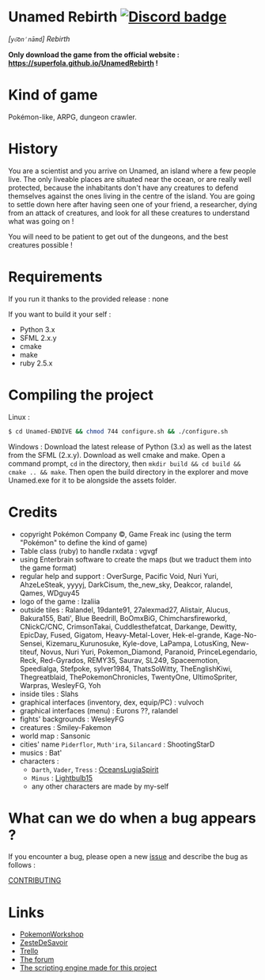# Unamed Rebirth [![Discord badge](https://img.shields.io/badge/Discord-Unamed__Rebirth-brightgreen.svg?style=flat)](https://discord.gg/AWSWvgU)
*[`yo͝onˈnāmd`] Rebirth*

**Only download the game from the official website : https://superfola.github.io/UnamedRebirth !**

Kind of game
============
Pokémon-like, ARPG, dungeon crawler.

History
=======
You are a scientist and you arrive on Unamed, an island where a few people live. 
The only liveable places are situated near the ocean, or are really well protected, 
because the inhabitants don't have any creatures to defend themselves against the ones 
living in the centre of the island. You are going to settle down here after having seen 
one of your friend, a researcher, dying from an attack of creatures, and look for 
all these creatures to understand what was going on !

You will need to be patient to get out of the dungeons, and the best creatures possible !

Requirements
============
If you run it thanks to the provided release : none

If you want to build it your self :

* Python 3.x
* SFML 2.x.y
* cmake
* make
* ruby 2.5.x

Compiling the project
=====================
Linux :
```bash
$ cd Unamed-ENDIVE && chmod 744 configure.sh && ./configure.sh
```

Windows :
Download the latest release of Python (3.x) as well as the latest from the SFML (2.x.y). Download as well cmake and make. Open a command prompt, `cd` in the directory, then `mkdir build && cd build && cmake .. && make`.
Then open the build directory in the explorer and move Unamed.exe for it to be alongside the assets folder.

Credits
=======
* copyright Pokémon Company ©, Game Freak inc (using the term "Pokémon" to define the kind of game)
* Table class (ruby) to handle rxdata : vgvgf
* using Enterbrain software to create the maps (but we traduct them into the game format)
* regular help and support : OverSurge, Pacific Void, Nuri Yuri, AhzeLeSteak, yyyyj, DarkCisum, the_new_sky, Deakcor, ralandel, Qames, WDguy45
* logo of the game : Izaliia
* outside tiles : Ralandel, 19dante91, 27alexmad27, Alistair, Alucus, Bakura155, Bati', Blue Beedrill, BoOmxBiG, Chimcharsfireworkd, CNickC/CNC, CrimsonTakai, Cuddlesthefatcat, Darkange, Dewitty, EpicDay, Fused, Gigatom, Heavy-Metal-Lover, Hek-el-grande, Kage-No-Sensei, Kizemaru_Kurunosuke, Kyle-dove, LaPampa, LotusKing, New-titeuf, Novus, Nuri Yuri, Pokemon_Diamond, Paranoid, PrinceLegendario, Reck, Red-Gyrados, REMY35, Saurav, SL249, Spaceemotion, Speedialga, Stefpoke, sylver1984, ThatsSoWitty, TheEnglishKiwi, Thegreatblaid, ThePokemonChronicles, TwentyOne, UltimoSpriter, Warpras, WesleyFG, Yoh
* inside tiles : Slahs
* graphical interfaces (inventory, dex, equip/PC) : vulvoch
* graphical interfaces (menu) : Eurons ??, ralandel
* fights' backgrounds : WesleyFG
* creatures : Smiley-Fakemon
* world map : Sansonic
* cities' name `Piderflor`, `Muth'ira`, `Silancard` : ShootingStarD
* musics : Bat'
* characters :
    * `Darth`, `Vader`, `Tress` : [OceansLugiaSpirit](http://oceanslugiaspirit.deviantart.com/)
    * `Minus` : [Lightbulb15](http://lightbulb15.deviantart.com)
    * any other characters are made by my-self

What can we do when a bug appears ?
===================================
If you encounter a bug, please open a new [issue](https://github.com/SuperFola/Unamed-Endive/issues/new) 
and describe the bug as follows :

[CONTRIBUTING](.github/CONTRIBUTING.md)

Links
=====
* [PokemonWorkshop](http://pokemonworkshop.com/forum/index.php?topic=3314.0)
* [ZesteDeSavoir](https://zestedesavoir.com/forums/sujet/7064/unamed-rebirth/)
* [Trello](https://trello.com/b/JdzEnDJf)
* [The forum](http://unamedrebirth.alwaysdata.net/)
* [The scripting engine made for this project](https://github.com/SuperFola/Py3ScriptingEngine)
